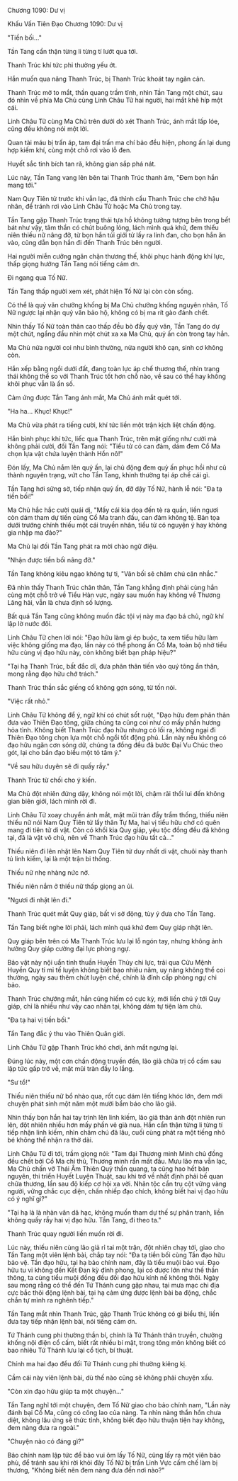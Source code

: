




Chương 1090: Dư vị


Khấu Vấn Tiên Đạo Chương 1090: Dư vị

"Tiền bối..."

Tần Tang cẩn thận từng li từng tí lướt qua tới.

Thanh Trúc khí tức phi thường yếu ớt.

Hắn muốn qua nâng Thanh Trúc, bị Thanh Trúc khoát tay ngăn cản.

Thanh Trúc mở to mắt, thần quang trầm tĩnh, nhìn Tần Tang một chút, sau đó nhìn về phía Ma Chủ cùng Linh Châu Tử hai người, hai mắt khẽ híp một cái.

Linh Châu Tử cùng Ma Chủ trên dưới dò xét Thanh Trúc, ánh mắt lấp lóe, cũng đều không nói một lời.

Quan tài máu bị trấn áp, tam đại trấn ma chí bảo đều hiện, phong ấn lại dung hợp kiếm khí, cùng một chỗ rơi vào lỗ đen.

Huyết sắc tinh bích tan rã, không gian sắp phá nát.

Lúc này, Tần Tang vang lên bên tai Thanh Trúc thanh âm, "Đem bọn hắn mang tới."

Nam Quy Tiên tử trước khi vẫn lạc, đã thỉnh cầu Thanh Trúc che chở hậu nhân, để tránh rơi vào Linh Châu Tử hoặc Ma Chủ trong tay.

Tần Tang gặp Thanh Trúc trạng thái tựa hồ không tưởng tượng bên trong bết bát như vậy, tâm thần có chút buông lỏng, lách mình quá khứ, đem thiếu niên thiếu nữ nâng đỡ, từ bọn hắn túi giới tử lấy ra linh đan, cho bọn hắn ăn vào, cũng dẫn bọn hắn đi đến Thanh Trúc bên người.

Hai người miễn cưỡng ngăn chặn thương thế, khôi phục hành động khí lực, thấp giọng hướng Tần Tang nói tiếng cám ơn.

Đi ngang qua Tố Nữ.

Tần Tang thấp người xem xét, phát hiện Tố Nữ lại còn còn sống.

Có thể là quỷ văn chưởng khống bị Ma Chủ chưởng khống nguyên nhân, Tố Nữ ngược lại nhận quỷ văn bảo hộ, không có bị ma rít gào đánh chết.

Nhìn thấy Tố Nữ toàn thân cao thấp đều bò đầy quỷ văn, Tần Tang do dự một chút, ngẩng đầu nhìn một chút xa xa Ma Chủ, quỷ ấn còn trong tay hắn.

Ma Chủ nửa người coi như bình thường, nửa người khô cạn, sinh cơ không còn.

Hắn xếp bằng ngồi dưới đất, đang toàn lực áp chế thương thế, nhìn trạng thái không thể so với Thanh Trúc tốt hơn chỗ nào, về sau có thể hay không khôi phục vẫn là ẩn số.

Cảm ứng được Tần Tang ánh mắt, Ma Chủ ánh mắt quét tới.

"Ha ha... Khục! Khục!"

Ma Chủ vừa phát ra tiếng cười, khí tức liền một trận kịch liệt chấn động.

Hắn bình phục khí tức, liếc qua Thanh Trúc, trên mặt giống như cười mà không phải cười, đối Tần Tang nói: "Tiểu tử có can đảm, dám đem Cổ Ma chọn lựa vật chứa luyện thành Hồn nô!"

Đón lấy, Ma Chủ nắm lên quỷ ấn, lại chủ động đem quỷ ấn phục hồi như cũ thành nguyên trạng, vứt cho Tần Tang, khinh thường tại áp chế cái gì.

Tần Tang hơi sững sờ, tiếp nhận quỷ ấn, đỡ dậy Tố Nữ, hành lễ nói: "Đa tạ tiền bối!"

Ma Chủ hắc hắc cười quái dị, "Mấy cái kia dọa đến tè ra quần, liền ngươi còn dám tham dự tiến cùng Cổ Ma tranh đấu, can đảm không tệ. Bản tọa dưới trướng chính thiếu một cái truyền nhân, tiểu tử có nguyện ý hay không gia nhập ma đảo?"

Ma Chủ lại đối Tần Tang phát ra mời chào ngữ điệu.

"Nhận được tiền bối nâng đỡ."

Tần Tang không kiêu ngạo không tự ti, "Vãn bối sẽ chăm chú cân nhắc."

Đã nhìn thấy Thanh Trúc chân thân, Tần Tang khẳng định phải cùng hắn cùng một chỗ trở về Tiểu Hàn vực, ngày sau muốn hay không về Thương Lãng hải, vẫn là chưa định số lượng.

Bất quá Tần Tang cũng không muốn đắc tội vị này ma đạo bá chủ, ngữ khí lập lờ nước đôi.

Linh Châu Tử chen lời nói: "Đạo hữu làm gì ép buộc, ta xem tiểu hữu làm việc không giống ma đạo, lần này có thể phong ấn Cổ Ma, toàn bộ nhờ tiểu hữu cùng vị đạo hữu này, còn không biết bạn pháp hiệu?"

"Tại hạ Thanh Trúc, bất đắc dĩ, đưa phân thân tiến vào quý tông ẩn thân, mong rằng đạo hữu chớ trách."

Thanh Trúc thần sắc giếng cổ không gợn sóng, từ tốn nói.

"Việc rất nhỏ."

Linh Châu Tử không để ý, ngữ khí có chút sốt ruột, "Đạo hữu đem phân thân đưa vào Thiên Đạo tông, giữa chúng ta cũng coi như có mấy phần hương hỏa tình. Không biết Thanh Trúc đạo hữu nhưng có lối ra, không ngại đi Thiên Đạo tông chọn lựa một chỗ ngồi tốt động phủ. Lần này nếu không có đạo hữu ngăn cơn sóng dữ, chúng ta đồng đều đã bước Đại Vu Chúc theo gót, lại cho bần đạo biểu một tỏ tâm ý."

"Về sau hữu duyên sẽ đi quấy rầy."

Thanh Trúc từ chối cho ý kiến.

Ma Chủ đột nhiên đứng dậy, không nói một lời, chậm rãi thối lui đến không gian biên giới, lách mình rời đi.

Linh Châu Tử xoay chuyển ánh mắt, mặt mũi tràn đầy trầm thống, thiếu niên thiếu nữ nói Nam Quy Tiên tử lấy thân Tự Ma, hai vị tiểu hữu chớ có quên mang đi tiên tử di vật. Còn có khối kia Quy giáp, yêu tộc đồng đều đã không tại, đã là vật vô chủ, nên về Thanh Trúc đạo hữu tất cả..."

Thiếu niên đi lên nhặt lên Nam Quy Tiên tử duy nhất di vật, chuôi này thanh tú linh kiếm, lại là một trận bi thống.

Thiếu nữ nhẹ nhàng nức nở.

Thiếu niên nắm ở thiếu nữ thấp giọng an ủi.

"Ngươi đi nhặt lên đi."

Thanh Trúc quét mắt Quy giáp, bất vi sở động, tùy ý đưa cho Tần Tang.

Tần Tang biết nghe lời phải, lách mình quá khứ đem Quy giáp nhặt lên.

Quy giáp bên trên có Ma Thanh Trúc lưu lại lỗ ngón tay, nhưng không ảnh hưởng Quy giáp cường đại lực phòng ngự.

Bảo vật này nội uẩn tinh thuần Huyền Thủy chi lực, trải qua Cửu Mệnh Huyền Quy tỉ mỉ tế luyện không biết bao nhiêu năm, uy năng không thể coi thường, ngày sau thêm chút luyện chế, chính là đỉnh cấp phòng ngự chi bảo.

Thanh Trúc chướng mắt, hắn cũng hiếm có cực kỳ, mới liền chú ý tới Quy giáp, chỉ là nhiều như vậy cao nhân tại, không dám tự tiện làm chủ.

"Đa tạ hai vị tiền bối."

Tần Tang đắc ý thu vào Thiên Quân giới.

Linh Châu Tử gặp Thanh Trúc khó chơi, ánh mắt ngưng lại.

Đúng lúc này, một cơn chấn động truyền đến, lão giả chữa trị cổ cấm sau lập tức gấp trở về, mặt mũi tràn đầy lo lắng.

"Sư tổ!"

Thiếu niên thiếu nữ bổ nhào qua, rốt cục dám lên tiếng khóc lớn, đem mới chuyện phát sinh một năm một mười bẩm báo cho lão giả.

Nhìn thấy bọn hắn hai tay trình lên linh kiếm, lão giả thân ảnh đột nhiên run lên, đột nhiên nhiều hơn mấy phần vẻ già nua. Hắn cẩn thận từng li từng tí tiếp nhận linh kiếm, nhìn chăm chú đã lâu, cuối cùng phát ra một tiếng nhỏ bé không thể nhận ra thở dài.

Linh Châu Tử đi tới, trầm giọng nói: "Tam đại Thương minh Minh chủ đồng đều chết bởi Cổ Ma chi thủ, Thương minh rắn mất đầu. Mưu lão ma vẫn lạc, Ma Chủ chấn vỡ Thái Âm Thiên Quỷ thần quang, ta cũng hao hết bản nguyên, thi triển Huyết Luyện Thuật, sau khi trở về nhất định phải bế quan chữa thương, lần sau độ kiếp cơ hội xa vời. Nhân tộc cần trụ cột vững vàng người, vững chắc cục diện, chấn nhiếp đạo chích, không biết hai vị đạo hữu có ý nghĩ gì?"

"Tại hạ là là nhàn vân dã hạc, không muốn tham dự thế sự phân tranh, liền không quấy rầy hai vị đạo hữu. Tần Tang, đi theo ta."

Thanh Trúc quay người liền muốn rời đi.

Lúc này, thiếu niên cùng lão giả rỉ tai một trận, đột nhiên chạy tới, giao cho Tần Tang một viên lệnh bài, chắp tay nói: "Đa tạ tiền bối cùng Tần đạo hữu bảo vệ. Tần đạo hữu, tại hạ bảo chính nam, đây là tiểu muội bảo vui. Đạo hữu tu vi không đến Kết Đan kỳ đỉnh phong, lại có được lớn như thế thần thông, ta cùng tiểu muội đồng đều đối đạo hữu kính nể không thôi. Ngày sau mong rằng có thể đến Tứ Thánh cung gặp nhau, tại mưa mạc chi địa cực bắc thôi động lệnh bài, tại hạ cảm ứng được lệnh bài ba động, chắc chắn tự mình ra nghênh tiếp."

Tần Tang mắt nhìn Thanh Trúc, gặp Thanh Trúc không có gì biểu thị, liền đưa tay tiếp nhận lệnh bài, nói tiếng cám ơn.

Tứ Thánh cung phi thường thần bí, chính là Tứ Thánh thân truyền, chưởng khống nội điện cổ cấm, biết rất nhiều bí mật, trong tông môn không biết có bao nhiêu Tứ Thánh lưu lại cổ tịch, bí thuật.

Chính ma hai đạo đều đối Tứ Thánh cung phi thường kiêng kị.

Cầm cái này viên lệnh bài, dù thế nào cũng sẽ không phải chuyện xấu.

"Còn xin đạo hữu giúp ta một chuyện..."

Tần Tang nghĩ tới một chuyện, đem Tố Nữ giao cho bảo chính nam, "Lần này đánh bại Cổ Ma, cũng có công lao của nàng. Ta nhìn nàng thần hồn chưa diệt, không lâu ứng sẽ thức tỉnh, không biết đạo hữu thuận tiện hay không, đem nàng đưa ra ngoài."

"Chuyện nào có đáng gì?"

Bảo chính nam lập tức để bảo vui ôm lấy Tố Nữ, cũng lấy ra một viên bảo phù, để tránh sau khi rời khỏi đây Tố Nữ bị trấn Linh Vực cấm chế làm bị thương, "Không biết nên đem nàng đưa đến nơi nào?"





